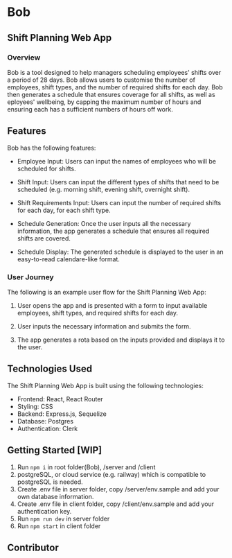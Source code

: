 # Bob
## Shift Planning Web App

### Overview
Bob is a tool designed to help managers scheduling employees' shifts over a period of 28 days. Bob allows users to customise the number of employees, shift types, and the number of required shifts for each day. Bob then generates a schedule that ensures coverage for all shifts, as well as eployees' wellbeing, by capping the maximum number of hours and ensuring each has a sufficient numbers of hours off work.

## Features
Bob has the following features:

 - Employee Input: Users can input the names of employees who will be scheduled for shifts.

 - Shift Input: Users can input the different types of shifts that need to be scheduled (e.g. morning shift, evening shift, overnight shift).

 - Shift Requirements Input: Users can input the number of required shifts for each day, for each shift type.

 - Schedule Generation: Once the user inputs all the necessary information, the app generates a schedule that ensures all required shifts are covered.

 - Schedule Display: The generated schedule is displayed to the user in an easy-to-read calendare-like format.


### User Journey
The following is an example user flow for the Shift Planning Web App:

1. User opens the app and is presented with a form to input available employees,  shift types, and required shifts for each day.

2. User inputs the necessary information and submits the form.

3. The app generates a rota based on the inputs provided and displays it to the user.

## Technologies Used
The Shift Planning Web App is built using the following technologies:

- Frontend: React, React Router
- Styling: CSS
- Backend:  Express.js, Sequelize
- Database: Postgres
- Authentication: Clerk

## Getting Started [WIP]
1. Run `npm i` in root folder(Bob), /server and /client
2. postgreSQL, or cloud service (e.g. railway) which is compatible to postgreSQL is needed.
3. Create .env file in server folder, copy /server/env.sample and add your own database information.
4. Create .env file in client folder, copy /client/env.sample and add your authentication key.
5. Run `npm run dev` in server folder
6. Run `npm start` in client folder


## Contributor
